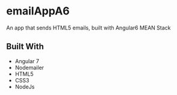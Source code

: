 # emailAppA6
An app that sends HTML5 emails, built with Angular6 MEAN Stack
## Built With
* Angular 7
* Nodemailer
* HTML5
* CSS3
* NodeJs

